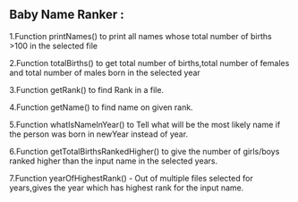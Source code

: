 ## Baby Name Ranker :

1.Function printNames() to print all names whose total number of births >100 in the selected file

2.Function totalBirths() to get total number of births,total number of females and total number of males born in the selected year

3.Function getRank() to find Rank in a file.

4.Function getName() to find name on given rank.

5.Function whatIsNameInYear() to Tell what will be the most likely name if the person was born in newYear instead of year.

6.Function getTotalBirthsRankedHigher() to give the number of girls/boys ranked higher than the input name in the selected years.

7.Function yearOfHighestRank() - Out of multiple files selected for years,gives the year which has highest rank for the input name.
